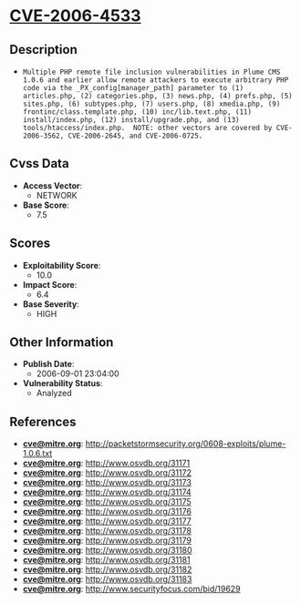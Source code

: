 
# [CVE-2006-4533](https://cve.mitre.org/cgi-bin/cvename.cgi?name=CVE-2006-4533)

## Description

- `Multiple PHP remote file inclusion vulnerabilities in Plume CMS 1.0.6 and earlier allow remote attackers to execute arbitrary PHP code via the _PX_config[manager_path] parameter to (1) articles.php, (2) categories.php, (3) news.php, (4) prefs.php, (5) sites.php, (6) subtypes.php, (7) users.php, (8) xmedia.php, (9) frontinc/class.template.php, (10) inc/lib.text.php, (11) install/index.php, (12) install/upgrade.php, and (13) tools/htaccess/index.php.  NOTE: other vectors are covered by CVE-2006-3562, CVE-2006-2645, and CVE-2006-0725.`

## Cvss Data

- **Access Vector**:
  - NETWORK
- **Base Score**:
  - 7.5

## Scores

- **Exploitability Score**:
  - 10.0
- **Impact Score**:
  - 6.4
- **Base Severity**:
  - HIGH

## Other Information

- **Publish Date**:
  - 2006-09-01 23:04:00
- **Vulnerability Status**:
  - Analyzed

## References

- **cve@mitre.org**: http://packetstormsecurity.org/0608-exploits/plume-1.0.6.txt
- **cve@mitre.org**: http://www.osvdb.org/31171
- **cve@mitre.org**: http://www.osvdb.org/31172
- **cve@mitre.org**: http://www.osvdb.org/31173
- **cve@mitre.org**: http://www.osvdb.org/31174
- **cve@mitre.org**: http://www.osvdb.org/31175
- **cve@mitre.org**: http://www.osvdb.org/31176
- **cve@mitre.org**: http://www.osvdb.org/31177
- **cve@mitre.org**: http://www.osvdb.org/31178
- **cve@mitre.org**: http://www.osvdb.org/31179
- **cve@mitre.org**: http://www.osvdb.org/31180
- **cve@mitre.org**: http://www.osvdb.org/31181
- **cve@mitre.org**: http://www.osvdb.org/31182
- **cve@mitre.org**: http://www.osvdb.org/31183
- **cve@mitre.org**: http://www.securityfocus.com/bid/19629
